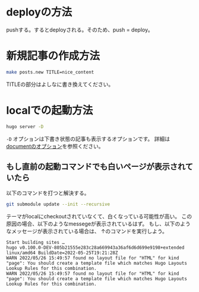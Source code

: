 # deployの方法

pushする。するとdeployされる。そのため、push = deploy。

# 新規記事の作成方法

```sh
make posts.new TITLE=nice_content
```
TITLEの部分はよしなに書き換えてください。

# localでの起動方法

```sh
hugo server -D
```

`-D` オプションは下書き状態の記事も表示するオプションです。
詳細は[documentのオプション](https://gohugo.io/commands/hugo_server/)を参照ください。

## もし直前の起動コマンドでも白いページが表示されていたら

以下のコマンドを打つと解決する。
```sh
git submodule update --init --recursive
```

テーマがlocalにcheckoutされていなくて、白くなっている可能性が高い。
この原因の場合、以下のようなmessegeが表示されているはず。
もし、以下のようなメッセージが表示されている場合は、 ↑のコマンドを実行しよう。
```console
Start building sites …
hugo v0.100.0-DEV-805b21555e283c28a669943a36af6d6d699e9198+extended linux/amd64 BuildDate=2022-05-25T19:21:28Z
WARN 2022/05/26 15:49:57 found no layout file for "HTML" for kind "page": You should create a template file which matches Hugo Layouts Lookup Rules for this combination.
WARN 2022/05/26 15:49:57 found no layout file for "HTML" for kind "page": You should create a template file which matches Hugo Layouts Lookup Rules for this combination.
```

